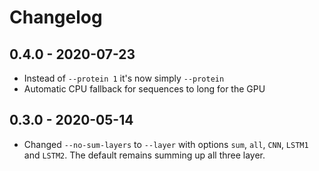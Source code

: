 # Changelog

## 0.4.0 - 2020-07-23

 * Instead of `--protein 1` it's now simply `--protein`
 * Automatic CPU fallback for sequences to long for the GPU

## 0.3.0 - 2020-05-14

 * Changed `--no-sum-layers` to `--layer` with options `sum`, `all`, `CNN`, `LSTM1` and `LSTM2`. The default remains summing up all three layer.